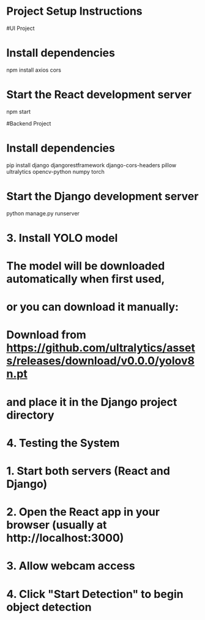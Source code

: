 # Project Setup Instructions

#UI Project 
# Install dependencies
npm install axios cors


# Start the React development server
npm start


#Backend Project 
# Install dependencies
pip install django djangorestframework django-cors-headers pillow ultralytics opencv-python numpy torch


# Start the Django development server
python manage.py runserver

# 3. Install YOLO model
# The model will be downloaded automatically when first used,
# or you can download it manually:
# Download from https://github.com/ultralytics/assets/releases/download/v0.0.0/yolov8n.pt
# and place it in the Django project directory

# 4. Testing the System
# 1. Start both servers (React and Django)
# 2. Open the React app in your browser (usually at http://localhost:3000)
# 3. Allow webcam access
# 4. Click "Start Detection" to begin object detection